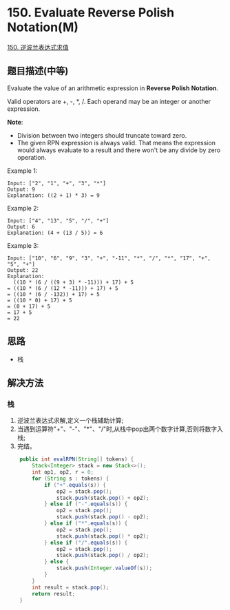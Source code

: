 # 150. Evaluate Reverse Polish Notation(M)


[150. 逆波兰表达式求值](https://leetcode-cn.com/problems/evaluate-reverse-polish-notation/)


## 题目描述(中等)

Evaluate the value of an arithmetic expression in **Reverse Polish Notation**.

Valid operators are +, -, *, /. Each operand may be an integer or another expression.

**Note**:

- Division between two integers should truncate toward zero.
- The given RPN expression is always valid. That means the expression would always evaluate to a result and there won't be any divide by zero operation.

Example 1:
```
Input: ["2", "1", "+", "3", "*"]
Output: 9
Explanation: ((2 + 1) * 3) = 9
```
Example 2:
```
Input: ["4", "13", "5", "/", "+"]
Output: 6
Explanation: (4 + (13 / 5)) = 6
```
Example 3:
```
Input: ["10", "6", "9", "3", "+", "-11", "*", "/", "*", "17", "+", "5", "+"]
Output: 22
Explanation: 
  ((10 * (6 / ((9 + 3) * -11))) + 17) + 5
= ((10 * (6 / (12 * -11))) + 17) + 5
= ((10 * (6 / -132)) + 17) + 5
= ((10 * 0) + 17) + 5
= (0 + 17) + 5
= 17 + 5
= 22
```


## 思路

- 栈

## 解决方法


### 栈

1. 逆波兰表达式求解,定义一个栈辅助计算;
2. 当遇到运算符"+"、"-"、"*"、"/"时,从栈中pop出两个数字计算,否则将数字入栈;
3. 完结。

```java
    public int evalRPN(String[] tokens) {
        Stack<Integer> stack = new Stack<>();
        int op1, op2, r = 0;
        for (String s : tokens) {
            if ("+".equals(s)) {
                op2 = stack.pop();
                stack.push(stack.pop() + op2);
            } else if ("-".equals(s)) {
                op2 = stack.pop();
                stack.push(stack.pop() - op2);
            } else if ("*".equals(s)) {
                op2 = stack.pop();
                stack.push(stack.pop() * op2);
            } else if ("/".equals(s)) {
                op2 = stack.pop();
                stack.push(stack.pop() / op2);
            } else {
                stack.push(Integer.valueOf(s));
            }
        }
        int result = stack.pop();
        return result;
    }
```




